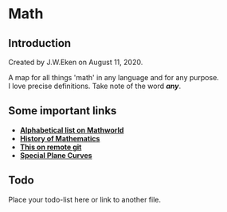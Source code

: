 # Math

## Introduction

Created by J.W.Eken on August 11, 2020.

A map for all things 'math' in any language and for any purpose.  
I love precise definitions. Take note of the word ***any***.

## Some important links

* [**Alphabetical list on Mathworld**](<https://mathworld.wolfram.com/letters/>)
* [**History of Mathematics**](<https://mathshistory.st-andrews.ac.uk/>)
* [**This on remote git**](<https://github.com/jweken/math>)
* [**Special Plane Curves**](<http://xahlee.info/SpecialPlaneCurves_dir/specialPlaneCurves.html>)

## Todo

Place your todo-list here or link to another file.
